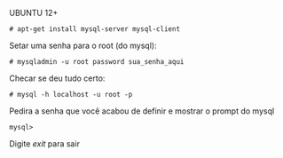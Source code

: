UBUNTU 12+


	# apt-get install mysql-server mysql-client


Setar uma senha para o root (do mysql):

	# mysqladmin -u root password sua_senha_aqui


Checar se deu tudo certo:

	# mysql -h localhost -u root -p

Pedira a senha que você acabou de definir e 
mostrar o prompt do mysql

	mysql>

Digite *exit* para sair
